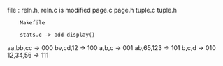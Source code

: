 file :  reln.h, reln.c is modified
        page.c page.h
        tuple.c tuple.h

        Makefile

        stats.c -> add display()


aa,bb,cc ->     000 
bv,cd,12 ->     100
a,b,c    ->     001
ab,65,123 ->    101
b,c,d     ->    010
12,34,56  ->    111 